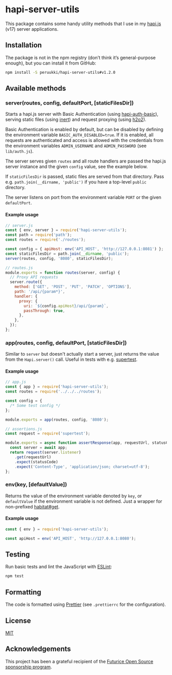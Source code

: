 # hapi-server-utils

This package contains some handy utility methods that I use in my [hapi.js](https://hapijs.com/)
(v17) server applications.

## Installation

The package is not in the npm registry (don’t think it’s general-purpose enough), but you can install
it from GitHub:

```sh
npm install -S peruukki/hapi-server-utils#v1.2.0
```

## Available methods

### server(routes, config, defaultPort, [staticFilesDir])

Starts a hapi.js server with Basic Authentication (using
[hapi-auth-basic](https://github.com/hapijs/hapi-auth-basic)), serving static files (using
[inert](https://github.com/hapijs/inert)) and request proxying (using
[h2o2](https://github.com/hapijs/h2o2)).

Basic Authentication is enabled by default, but can be disabled by defining the environment variable
`BASIC_AUTH_DISABLED=true`. If it is enabled, all requests are authenticated and access is allowed with
the credentials from the environment variables `ADMIN_USERNAME` and `ADMIN_PASSWORD` (see `lib/auth.js`).

The server serves given `routes` and all route handlers are passed the hapi.js server instance and the given
`config` value, see the example below.

If `staticFilesDir` is passed, static files are served from that directory. Pass e.g.
`path.join(__dirname, 'public')` if you have a top-level `public` directory.

The server listens on port from the environment variable `PORT` or the given `defaultPort`.

#### Example usage

```javascript
// server.js
const { env, server } = require('hapi-server-utils');
const path = require('path');
const routes = require('./routes');

const config = { apiHost: env('API_HOST', 'http://127.0.0.1:8081') };
const staticFilesDir = path.join(__dirname, 'public');
server(routes, config, '8080', staticFilesDir);
```

```javascript
// routes.js
module.exports = function routes(server, config) {
  // Proxy API requests
  server.route({
    method: ['GET', 'POST', 'PUT', 'PATCH', 'OPTIONS'],
    path: '/api/{param*}',
    handler: {
      proxy: {
        uri: `${config.apiHost}/api/{param}`,
        passThrough: true,
      },
    },
  });
};
```

### app(routes, config, defaultPort, [staticFilesDir])

Similar to `server` but doesn't actually start a server, just returns the value from the `Hapi.server()` call.
Useful in tests with e.g. [supertest](https://github.com/visionmedia/supertest).

#### Example usage

```javascript
// app.js
const { app } = require('hapi-server-utils');
const routes = require('../../../routes');

const config = {
  /* Some test config */
};

module.exports = app(routes, config, '8080');
```

```javascript
// assertions.js
const request = require('supertest');

module.exports = async function assertResponse(app, requestUrl, statusCode) {
  const server = await app;
  return request(server.listener)
    .get(requestUrl)
    .expect(statusCode)
    .expect('Content-Type', 'application/json; charset=utf-8');
};
```

### env(key, [defaultValue])

Returns the value of the environment variable denoted by `key`, or `defaultValue` if the environment
variable is not defined. Just a wrapper for non-prefixed
[habitat#get](https://github.com/brianloveswords/habitat#habitatgetkey-default).

#### Example usage

```javascript
const { env } = require('hapi-server-utils');

const apiHost = env('API_HOST', 'http://127.0.0.1:8080');
```

## Testing

Run basic tests and lint the JavaScript with [ESLint](https://eslint.org/):

```sh
npm test
```

## Formatting

The code is formatted using [Prettier](https://prettier.io/) (see `.prettierrc` for the configuration).

## License

[MIT](LICENSE)

## Acknowledgements

This project has been a grateful recipient of the
[Futurice Open Source sponsorship program](https://www.futurice.com/blog/sponsoring-free-time-open-source-activities/?utm_source=github&utm_medium=spice).
